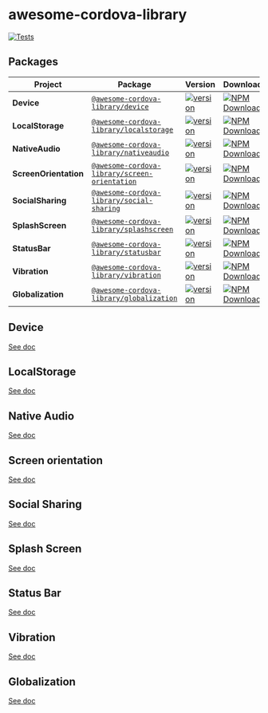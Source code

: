 # awesome-cordova-library

[![Tests](https://github.com/joazco/awesome-cordova-library/actions/workflows/tests.yml/badge.svg?branch=main)](https://github.com/joazco/awesome-cordova-library/actions/workflows/tests.yml)

## Packages

| Project               | Package                                                                                                                    | Version                                                                                                                                                                      | Downloads                                                                                                                                                                                                               |
| --------------------- | -------------------------------------------------------------------------------------------------------------------------- | ---------------------------------------------------------------------------------------------------------------------------------------------------------------------------- | ----------------------------------------------------------------------------------------------------------------------------------------------------------------------------------------------------------------------- |
| **Device**            | [`@awesome-cordova-library/device`](https://www.npmjs.com/package/@awesome-cordova-library/device)                         | [![version](https://img.shields.io/npm/v/@awesome-cordova-library/device/latest.svg)](https://www.npmjs.com/package/@awesome-cordova-library/device)                         | <a href="https://www.npmjs.com/package/@awesome-cordova-library/device" target="_blank"><img src="https://img.shields.io/npm/dm/@awesome-cordova-library/device.svg" alt="NPM Downloads" /></a>                         |
| **LocalStorage**      | [`@awesome-cordova-library/localstorage`](https://www.npmjs.com/package/@awesome-cordova-library/localstorage)             | [![version](https://img.shields.io/npm/v/@awesome-cordova-library/localstorage/latest.svg)](https://www.npmjs.com/package/@awesome-cordova-library/localstorage)             | <a href="https://www.npmjs.com/package/@awesome-cordova-library/localstorage" target="_blank"><img src="https://img.shields.io/npm/dm/@awesome-cordova-library/localstorage.svg" alt="NPM Downloads" /></a>             |
| **NativeAudio**       | [`@awesome-cordova-library/nativeaudio`](https://www.npmjs.com/package/@awesome-cordova-library/nativeaudio)               | [![version](https://img.shields.io/npm/v/@awesome-cordova-library/nativeaudio/latest.svg)](https://www.npmjs.com/package/@awesome-cordova-library/nativeaudio)               | <a href="https://www.npmjs.com/package/@awesome-cordova-library/nativeaudio" target="_blank"><img src="https://img.shields.io/npm/dm/@awesome-cordova-library/nativeaudio.svg" alt="NPM Downloads" /></a>               |
| **ScreenOrientation** | [`@awesome-cordova-library/screen-orientation`](https://www.npmjs.com/package/@awesome-cordova-library/screen-orientation) | [![version](https://img.shields.io/npm/v/@awesome-cordova-library/screen-orientation/latest.svg)](https://www.npmjs.com/package/@awesome-cordova-library/screen-orientation) | <a href="https://www.npmjs.com/package/@awesome-cordova-library/screen-orientation" target="_blank"><img src="https://img.shields.io/npm/dm/@awesome-cordova-library/screen-orientation.svg" alt="NPM Downloads" /></a> |
| **SocialSharing**     | [`@awesome-cordova-library/social-sharing`](https://www.npmjs.com/package/@awesome-cordova-library/social-sharing)         | [![version](https://img.shields.io/npm/v/@awesome-cordova-library/social-sharing/latest.svg)](https://www.npmjs.com/package/@awesome-cordova-library/social-sharing)         | <a href="https://www.npmjs.com/package/@awesome-cordova-library/social-sharing" target="_blank"><img src="https://img.shields.io/npm/dm/@awesome-cordova-library/social-sharing.svg" alt="NPM Downloads" /></a>         |
| **SplashScreen**      | [`@awesome-cordova-library/splashscreen`](https://www.npmjs.com/package/@awesome-cordova-library/splashscreen)             | [![version](https://img.shields.io/npm/v/@awesome-cordova-library/splashscreen/latest.svg)](https://www.npmjs.com/package/@awesome-cordova-library/splashscreen)             | <a href="https://www.npmjs.com/package/@awesome-cordova-library/splashscreen" target="_blank"><img src="https://img.shields.io/npm/dm/@awesome-cordova-library/splashscreen.svg" alt="NPM Downloads" /></a>             |
| **StatusBar**         | [`@awesome-cordova-library/statusbar`](https://www.npmjs.com/package/@awesome-cordova-library/statusbar)                   | [![version](https://img.shields.io/npm/v/@awesome-cordova-library/statusbar/latest.svg)](https://www.npmjs.com/package/@awesome-cordova-library/statusbar)                   | <a href="https://www.npmjs.com/package/@awesome-cordova-library/statusbar" target="_blank"><img src="https://img.shields.io/npm/dm/@awesome-cordova-library/statusbar.svg" alt="NPM Downloads" /></a>                   |
| **Vibration**         | [`@awesome-cordova-library/vibration`](https://www.npmjs.com/package/@awesome-cordova-library/vibration)                   | [![version](https://img.shields.io/npm/v/@awesome-cordova-library/vibration.svg)](https://www.npmjs.com/package/@awesome-cordova-library/vibration)                          | <a href="https://www.npmjs.com/package/@awesome-cordova-library/vibration" target="_blank"><img src="https://img.shields.io/npm/dm/@awesome-cordova-library/vibration.svg" alt="NPM Downloads" /></a>                   |
| **Globalization**     | [`@awesome-cordova-library/globalization`](https://www.npmjs.com/package/@awesome-cordova-library/globalization)           | [![version](https://img.shields.io/npm/v/@awesome-cordova-library/globalization.svg)](https://www.npmjs.com/package/@awesome-cordova-library/globalization)                  | <a href="https://www.npmjs.com/package/@awesome-cordova-library/globalization" target="_blank"><img src="https://img.shields.io/npm/dm/@awesome-cordova-library/globalization.svg" alt="NPM Downloads" /></a>           |

## Device

[See doc](./device/README.md)

## LocalStorage

[See doc](./localStorage/README.md)

## Native Audio

[See doc](./nativeaudio/README.md)

## Screen orientation

[See doc](./screen-orientation/README.md)

## Social Sharing

[See doc](./social-sharing/README.md)

## Splash Screen

[See doc](./splashscreen/README.md)

## Status Bar

[See doc](./statusbar/README.md)

## Vibration

[See doc](./vibration/README.md)

## Globalization

[See doc](./globalization/README.md)
